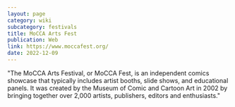 ```yaml
---
layout: page
category: wiki
subcategory: festivals
title: MoCCA Arts Fest
publication: Web
link: https://www.moccafest.org/
date: 2022-12-09
---
```


"The MoCCA Arts Festival, or MoCCA Fest, is an independent comics showcase that typically includes artist booths, slide shows, and educational panels. It was created by the Museum of Comic and Cartoon Art in 2002 by bringing together over 2,000 artists, publishers, editors and enthusiasts."
